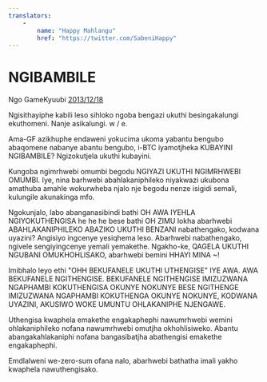 ```yaml
---
translators: 
    - 
        name: "Happy Mahlangu"
        href: "https://twitter.com/SabeniHappy"
---
```

# NGIBAMBILE

Ngo GameKyuubi [2013/12/18](https://bitcointalk.org/index.php?topic=375643.0)

<LanguageDropdown/>

Ngisithayiphe kabili leso sihloko ngoba bengazi ukuthi besingakalungi ekuthomeni. Nanje asikalungi. w / e. 

Ama-GF azikhuphe endaweni yokucima ukoma yabantu bengubo abaqomene nabanye abantu bengubo, i-BTC iyamotjheka KUBAYINI NGIBAMBILE? Ngizokutjela ukuthi kubayini.

Kungoba ngimrhwebi omumbi begodu NGIYAZI UKUTHI NGIMRHWEBI OMUMBI. Iye, nina barhwebi abahlakaniphileko niyakwazi ukubona amathuba amahle wokurwheba njalo nje begodu nenze isigidi semali, kulungile akunakinga mfo.

Ngokunjalo, labo abanganasibindi bathi OH AWA IYEHLA NGIYOKUTHENGISA he he he bese bathi OH ZIMU lokha abarhwebi ABAHLAKANIPHILEKO ABAZIKO UKUTHI BENZANI nabathengako, kodwana uyazini? Angisiyo ingcenye yesiqhema leso. Abarhwebi  nabathengako, ngivele sengiyingcenye yemali yemakethe. Ngakho-ke, QAGELA UKUTHI NGUBANI OMUKHOHLISAKO, abarhwebi bemini HHAYI MINA ~!

Imibhalo leyo ethi "OHH BEKUFANELE UKUTHI UTHENGISE" IYE AWA. AWA BEKUFANELE NGITHENGISE. BEKUFANELE NGITHENGISE IMIZUZWANA NGAPHAMBI KOKUTHENGISA OKUNYE NOKUNYE BESE NGITHENGE IMIZUZWANA NGAPHAMBI KOKUTHENGA OKUNYE NOKUNYE,  KODWANA UYAZINI, AKUSIWO WOKE UMUNTU OHLAKANIPHE NJENGAWE.

Uthengisa kwaphela emakethe engakaphephi nawumrhwebi wemini ohlakaniphileko nofana nawumrhwebi omutjha okhohlisiweko. Abantu abangakahlakaniphi nofana bangasibatjha abathengisi emakethe engakaphephi.

Emdlalweni we-zero-sum ofana nalo, ​​abarhwebi bathatha imali yakho kwaphela nawuthengisako.